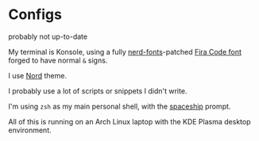 # Configs

probably not up-to-date

My terminal is Konsole, using a fully [nerd-fonts](https://github.com/ryanoasis/nerd-fonts)-patched 
[Fira Code font](https://github.com/tonsky/FiraCode) forged to have normal `&` signs.

I use [Nord](https://github.com/arcticicestudio/nord-konsole) theme.

I probably use a lot of scripts or snippets I didn't write.

I'm using `zsh` as my main personal shell, with the [spaceship](https://github.com/denysdovhan/spaceship-prompt) prompt.

All of this is running on an Arch Linux laptop with the KDE Plasma desktop environment.
